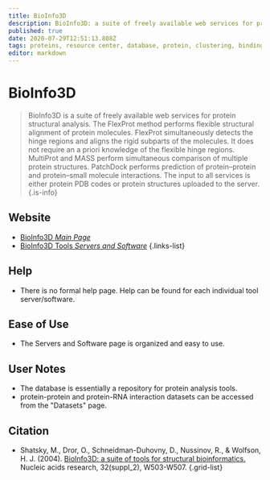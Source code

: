 ```yaml
---
title: BioInfo3D
description: BioInfo3D: a suite of freely available web services for protein structural analysis.
published: true
date: 2020-07-29T12:51:13.808Z
tags: proteins, resource center, database, protein, clustering, binding, protein-protein, structural analysis, toolbox
editor: markdown
---
```


# BioInfo3D

> BioInfo3D is a suite of freely available web services for protein structural analysis. The FlexProt method performs flexible structural alignment of protein molecules. FlexProt simultaneously detects the hinge regions and aligns the rigid subparts of the molecules. It does not require an a priori knowledge of the flexible hinge regions. MultiProt and MASS perform simultaneous comparison of multiple protein structures. PatchDock performs prediction of protein–protein and protein–small molecule interactions. The input to all services is either protein PDB codes or protein structures uploaded to the server.
{.is-info}

 

## Website 

- [BioInfo3D *Main Page*](http://bioinfo3d.cs.tau.ac.il/wk/index.php/Main_Page)
- [BioInfo3D Tools *Servers and Software*](http://bioinfo3d.cs.tau.ac.il/wk/index.php/Servers_%26_Software)
 {.links-list}

## Help

- There is no formal help page. Help can be found for each individual tool server/software.

## Ease of Use

- The Servers and Software page is organized and easy to use. 

## User Notes

- The database is essentially a repository for protein analysis tools.  
- protein-protein and protein-RNA interaction datasets can be accessed from the "Datasets" page. 

## Citation

- Shatsky, M., Dror, O., Schneidman-Duhovny, D., Nussinov, R., & Wolfson, H. J. (2004). [BioInfo3D: a suite of tools for structural bioinformatics.](https://academic.oup.com/nar/article/32/suppl_2/W503/1040599) Nucleic acids research, 32(suppl_2), W503-W507.
{.grid-list}
